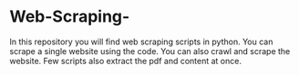 # Web-Scraping-
In this repository you will find web scraping scripts in python. You can scrape a single website using the code. You can also crawl and scrape the website. Few scripts also extract the pdf and content at once.
